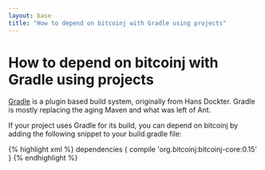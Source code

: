 ```yaml
---
layout: base
title: "How to depend on bitcoinj with Gradle using projects"
---
```


# How to depend on bitcoinj with Gradle using projects

[Gradle](https://gradle.org/) is a plugin based build system, originally from Hans Dockter. Gradle is mostly replacing the aging Maven and what was left of Ant.

If your project uses Gradle for its build, you can depend on bitcoinj by adding the following snippet to your build.gradle file:

{% highlight xml %}
dependencies {
    compile 'org.bitcoinj:bitcoinj-core:0.15'
}
{% endhighlight %}
